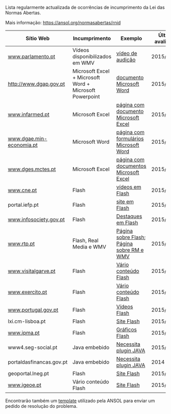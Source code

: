 Lista regularmente actualizada de ocorrências de incumprimento da Lei das Normas Abertas.

Mais informação: https://ansol.org/normasabertas/rnid

| Sítio Web | Incumprimento | Exemplo | Última avaliação | Pedido de Resolução |
|---|---|---|---|---|
| www.parlamento.pt | Vídeos disponibilizados em WMV | [vídeo de audição](http://media.parlamento.pt/videos-canal/XII/SL4/02_com/01_cacdlg/20141219cacdlg_gt_dadc2.wmv) | 2015/03/22 | 2015/03/25 |
| http://www.dgap.gov.pt | Microsoft Excel + Microsoft Word + Microsoft Powerpoint | [documento Microsoft Word](http://www.dgaep.gov.pt/upload/Emprego_publico/Mod_Cont_Trab2014/CONTRATO_TEMPO_INDETERMINADO.docx) | 2015/03/22 | 2015/03/25 |
| www.infarmed.pt | Microsoft Excel | [página com documento Microsoft Excel](http://www.infarmed.pt/pt/licenciamento_inspeccao/dims/index.html) | 2015/03/22 | 2015/03/25 |
| www.dgae.min-economia.pt | Microsoft Word | [página com formulários Microsoft Word](http://www.dgae.min-economia.pt/pagina.aspx?f=1&lws=1&mcna=0&lnc=AAAAAAAAAAAAAAAAAAAAAAAA&parceiroid=0&codigoms=0&codigono=80958335AAAAAAAAAAAAAAAA) | 2015/03/22 | 2015/03/25 |
| www.dges.mctes.pt | Microsoft Excel | [página com documentos Microsoft Excel](http://www.dges.mctes.pt/DGES/pt/Estudantes/Rede/Ensino%20Superior/Estabelecimentos/Rede%20P%C3%BAblica/) | 2015/03/22 | 2015/03/25 |
| www.cne.pt | Flash | [vídeos em Flash](http://www.cne.pt/) | 2015/03/23 | 2015/03/25 |
| portal.iefp.pt | Flash | [site em Flash](http://portal.iefp.pt/cdrom/introducao.html) | 2015/03/23 |
| www.infosociety.gov.pt | Flash | [Destaques em Flash](http://www.infosociety.gov.pt/) | 2015/03/23 |
| www.rtp.pt | Flash, Real Media e WMV | [Página sobre Flash](http://www.rtp.pt/wportal/utilizacao/flashplayer.php); [Página sobre RM e WMV](http://www.rtp.pt/wportal/utilizacao/real_wm_player.htm) | 2015/03/23 |
| www.visitalgarve.pt | Flash | [Vário conteúdo Flash](http://www.visitalgarve.pt/) | 2015/03/23 |
| www.exercito.pt | Flash | [Vário conteúdo Flash](http://www.exercito.pt/Paginas/default.aspx) | 2015/03/23 |
| www.portugal.gov.pt | Flash | [Vídeos Flash](http://www.portugal.gov.pt/pt/fotos-e-videos/videos/20150319-msess-formacao-ogma.aspx) | 2015/03/23 |
| lxi.cm-lisboa.pt | Flash | [Site Flash](http://lxi.cm-lisboa.pt/lxi/) | 2015/03/23 |
| www.ipma.pt | Flash | [Gráficos Flash](http://www.ipma.pt/pt/otempo/prev.localidade/index.jsp) | 2015/03/23 |
| www4.seg-social.pt | Java embebido | [Necessita plugin JAVA](http://www4.seg-social.pt/simulador) | 2015/03/23 |
| portaldasfinancas.gov.pt | Java embebido | [Necessita plugin JAVA](https://irs.portaldasfinancas.gov.pt) | 2014 |
| geoportal.lneg.pt | Flash | [Site Flash](http://geoportal.lneg.pt/index.php) | 2015/03/23 |
| www.igeoe.pt | Vário conteúdo Flash | [Site Flash](http://www.igeoe.pt/igeosig/) | 2015/03/23 |

Encontrarão também um [template](template.txt) utilizado pela ANSOL para enviar um pedido de resolução do problema.
